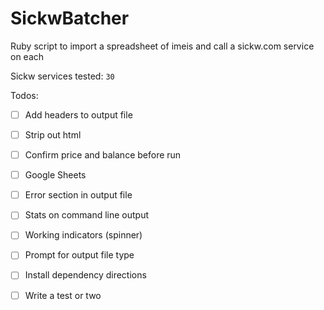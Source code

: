 # SickwBatcher
Ruby script to import a spreadsheet of imeis and call a sickw.com service on each

Sickw services tested: `30`

Todos:
 - [ ] Add headers to output file
 - [ ] Strip out html
 - [ ] Confirm price and balance before run
 - [ ] Google Sheets
 - [ ] Error section in output file
 - [ ] Stats on command line output
 - [ ] Working indicators (spinner)
 - [ ] Prompt for output file type
 - [ ] Install dependency directions
 - [ ] Write a test or two
 
